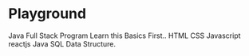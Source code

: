 # Playground
Java Full Stack Program
Learn this Basics First..
HTML
CSS
Javascript
reactjs 
Java
SQL
Data Structure.
